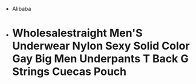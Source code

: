 - Alibaba
- # Wholesalestraight Men'S Underwear Nylon Sexy Solid Color Gay Big Men Underpants T Back G Strings Cuecas Pouch